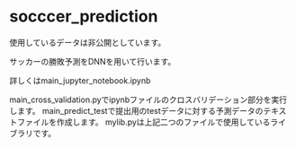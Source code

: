 # socccer_prediction
使用しているデータは非公開としています。

サッカーの勝敗予測をDNNを用いて行います。

詳しくはmain_jupyter_notebook.ipynb


main_cross_validation.pyでipynbファイルのクロスバリデーション部分を実行します。
main_predict_testで提出用のtestデータに対する予測データのテキストファイルを作成します。
mylib.pyは上記二つのファイルで使用しているライブラリです。
